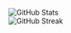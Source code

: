 ![GitHub Stats](https://github-readme-stats-git-masterrstaa-rickstaa.vercel.app/api?username=TanPham2412&theme=radical)
<br>
![GitHub Streak](https://streak-stats.demolab.com/?user=TanPham2412&theme=dark&hide_border=true) 

